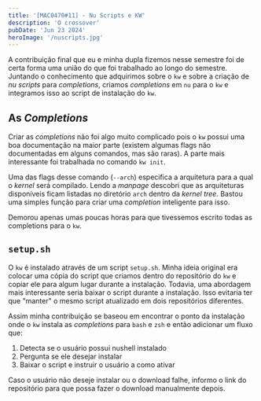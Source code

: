```yaml
---
title: '[MAC0470#11] - Nu Scripts e KW'
description: 'O crossover'
pubDate: 'Jun 23 2024'
heroImage: '/nuscripts.jpg'
---
```


A contribuição final que eu e minha dupla fizemos nesse semestre foi de certa forma uma união do que foi trabalhado ao longo do semestre. Juntando o conhecimento que adquirimos sobre o `kw` e sobre a criação de _nu scripts_ para _completions_, criamos _completions_ em `nu` para o `kw` e integramos isso ao script de instalação do `kw`.

## As _Completions_

Criar as _completions_ não foi algo muito complicado pois o `kw` possui uma boa documentação na maior parte (existem algumas flags não documentadas em alguns comandos, mas são raras). A parte mais interessante foi trabalhada no comando `kw init`.

Uma das flags desse comando (`--arch`) especifica a arquitetura para a qual o _kernel_ será compilado. Lendo a _manpage_ descobri que as arquiteturas disponíveis ficam listadas no diretório `arch` dentro da _kernel tree_. Bastou uma simples função para criar uma _completion_  inteligente para isso.

Demorou apenas umas poucas horas para que tivessemos escrito todas as completions para o `kw`.

## `setup.sh`

O `kw` é instalado através de um script `setup.sh`. Minha ideia original era colocar uma cópia do script que criamos dentro do repositório do `kw` e copiar ele para algum lugar durante a instalação. Todavia, uma abordagem mais interessante seria baixar o script durante a instalação. Isso evitaria ter que "manter" o mesmo script atualizado em dois repositórios diferentes.

Assim minha contribuição se baseou em encontrar o ponto da instalação onde o `kw` instala as _completions_  para `bash` e `zsh` e então adicionar um fluxo que:

1. Detecta se o usuário possui nushell instalado
2. Pergunta se ele desejar instalar
3. Baixar o script e instruir o usuário a como ativar

Caso o usuário não deseje instalar ou o download falhe, informo o link do repositório para que possa fazer o download manualmente depois.
